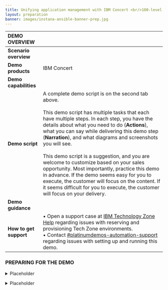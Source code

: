 ```yaml
---
title: Unifying application management with IBM Concert <br/>100-level live demo
layout: preparation
banner: images/instana-ansible-banner-prep.jpg
---
```


<span id="top"></span>

| **DEMO OVERVIEW** | | 
| :---         | :--- |
| **Scenario overview** |  |
| **Demo products** | IBM Concert |
| **Demo capabilities** |  |
| **Demo script** | A complete demo script is on the second tab above. <br/><br/> This demo script has multiple tasks that each have multiple steps. In each step, you have the details about what you need to do (**Actions**), what you can say while delivering this demo step (**Narration**), and what diagrams and screenshots you will see.<br/><br/>This demo script is a suggestion, and you are welcome to customize based on your sales opportunity. Most importantly, practice this demo in advance. If the demo seems easy for you to execute, the customer will focus on the content. If it seems difficult for you to execute, the customer will focus on your delivery. |
| **Demo guidance** |  |
| **How to get support** | • Open a support case at <a href="https://techzone.ibm.com/help" target="_blank" rel="noreferrer">IBM Technology Zone Help</a> regarding issues with reserving and provisioning Tech Zone environments.<br/>• Contact <a href="https://ibm-cloud.slack.com/archives/C0216F39ACU" target="_blank" rel="noreferrer">#platinumdemos-automation-support</a> regarding issues with setting up and running this demo. |

### **PREPARING FOR THE DEMO**

<details markdown="1">

<summary>Placeholder</summary>

<br/>

</details>

<p/>

<details markdown="1">

<summary>Placeholder</summary>

<br/>

</details>

<p/>